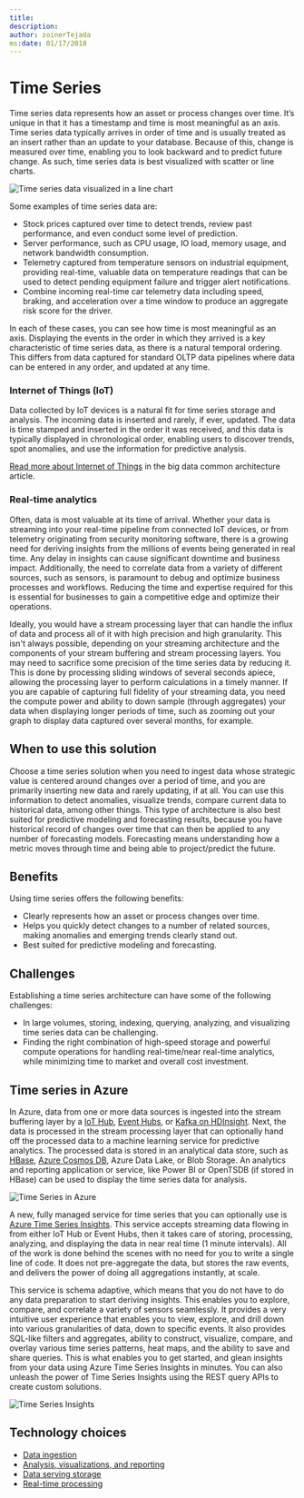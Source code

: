 ```yaml
---
title: 
description: 
author: zoinerTejada
ms:date: 01/17/2018
---
```


# Time Series

Time series data represents how an asset or process changes over time. It’s unique in that it has a timestamp and time is most meaningful as an axis. Time series data typically arrives in order of time and is usually treated as an insert rather than an update to your database. Because of this, change is measured over time, enabling you to look backward and to predict future change. As such, time series data is best visualized with scatter or line charts.

![Time series data visualized in a line chart](./images/time-series-chart.png)

Some examples of time series data are:

- Stock prices captured over time to detect trends, review past performance, and even conduct some level of prediction.
- Server performance, such as CPU usage, IO load, memory usage, and network bandwidth consumption.
- Telemetry captured from temperature sensors on industrial equipment, providing real-time, valuable data on temperature readings that can be used to detect pending equipment failure and trigger alert notifications.
- Combine incoming real-time car telemetry data including speed, braking, and acceleration over a time window to produce an aggregate risk score for the driver.

In each of these cases, you can see how time is most meaningful as an axis. Displaying the events in the order in which they arrived is a key characteristic of time series data, as there is a natural temporal ordering. This differs from data captured for standard OLTP data pipelines where data can be entered in any order, and updated at any time.

### Internet of Things (IoT)

Data collected by IoT devices is a natural fit for time series storage and analysis. The incoming data is inserted and rarely, if ever, updated. The data is time stamped and inserted in the order it was received, and this data is typically displayed in chronological order, enabling users to discover trends, spot anomalies, and use the information for predictive analysis.

[Read more about Internet of Things](../common-architectures/big-data.md#internet-of-things-iot) in the big data common architecture article.

### Real-time analytics

Often, data is most valuable at its time of arrival. Whether your data is streaming into your real-time pipeline from connected IoT devices, or from telemetry originating from security monitoring software, there is a growing need for deriving insights from the millions of events being generated in real time. Any delay in insights can cause significant downtime and business impact. Additionally, the need to correlate data from a variety of different sources, such as sensors, is paramount to debug and optimize business processes and workflows. Reducing the time and expertise required for this is essential for businesses to gain a competitive edge and optimize their operations.

Ideally, you would have a stream processing layer that can handle the influx of data and process all of it with high precision and high granularity. This isn't always possible, depending on your streaming architecture and the components of your stream buffering and stream processing layers. You may need to sacrifice some precision of the time series data by reducing it. This is done by processing sliding windows of several seconds apiece, allowing the processing layer to perform calculations in a timely manner. If you are capable of capturing full fidelity of your streaming data, you need the compute power and ability to down sample (through aggregates) your data when displaying longer periods of time, such as zooming out your graph to display data captured over several months, for example.

## When to use this solution

Choose a time series solution when you need to ingest data whose strategic value is centered around changes over a period of time, and you are primarily inserting new data and rarely updating, if at all. You can use this information to detect anomalies, visualize trends, compare current data to historical data, among other things. This type of architecture is also best suited for predictive modeling and forecasting results, because you have historical record of changes over time that can then be applied to any number of forecasting models. Forecasting means understanding how a metric moves through time and being able to project/predict the future.

## Benefits

Using time series offers the following benefits:

* Clearly represents how an asset or process changes over time.
* Helps you quickly detect changes to a number of related sources, making anomalies and emerging trends clearly stand out.
* Best suited for predictive modeling and forecasting.

## Challenges

Establishing a time series architecture can have some of the following challenges:

* In large volumes, storing, indexing, querying, analyzing, and visualizing time series data can be challenging. <!--Since this is the challenges section, saying it can be challening seems like a given. Can you elaborate on what at all?-->
* Finding the right combination of high-speed storage and powerful compute operations for handling real-time/near real-time analytics, while minimizing time to market and overall cost investment.

## Time series in Azure

In Azure, data from one or more data sources is ingested into the stream buffering layer by a [IoT Hub](/azure/iot-hub/), [Event Hubs](/azure/event-hubs/), or [Kafka on HDInsight](/azure/hdinsight/kafka/apache-kafka-introduction). Next, the data is processed in the stream processing layer that can optionally hand off the processed data to a machine learning service for predictive analytics. The processed data is stored in an analytical data store, such as [HBase](/azure/hdinsight/hbase/apache-hbase-overview), [Azure Cosmos DB](/azure/cosmos-db/), Azure Data Lake, or Blob Storage. An analytics and reporting application or service, like Power BI or OpenTSDB (if stored in HBase) can be used to display the time series data for analysis.

![Time Series in Azure](./images/time-series.png) <!--Should be Azure Cosmos DB.Should also have a comma after analytics in the last box.-->

A new, fully managed service for time series that you can optionally use is [Azure Time Series Insights](/azure/time-series-insights/). This service accepts streaming data flowing in from either IoT Hub or Event Hubs, then it takes care of storing, processing, analyzing, and displaying the data in near real time (1 minute intervals). All of the work is done behind the scenes with no need for you to write a single line of code. It does not pre-aggregate the data, but stores the raw events, and delivers the power of doing all aggregations instantly, at scale.

This service is schema adaptive, which means that you do not have to do any data preparation to start deriving insights. This enables you to explore, compare, and correlate a variety of sensors seamlessly. It provides a very intuitive user experience that enables you to view, explore, and drill down into various granularities of data, down to specific events. It also provides SQL-like filters and aggregates, ability to construct, visualize, compare, and overlay various time series patterns, heat maps, and the ability to save and share queries. This is what enables you to get started, and glean insights from your data using Azure Time Series Insights in minutes. You can also unleash the power <!--This seems very marketingese that I haven't seen in these docs before. Just something to think about.--> of Time Series Insights using the REST query APIs to create custom solutions.

![Time Series Insights](./images/time-series-insights.png) <!--Should have a comma after analytics in the last box.-->


## Technology choices

- [Data ingestion](../technology-choices/data-ingest.md)
- [Analysis, visualizations, and reporting](../technology-choices/analysis-visualizations-reporting.md)
- [Data serving storage](../technology-choices/data-serving-storage.md)
- [Real-time processing](../technology-choices/real-time-processing.md)